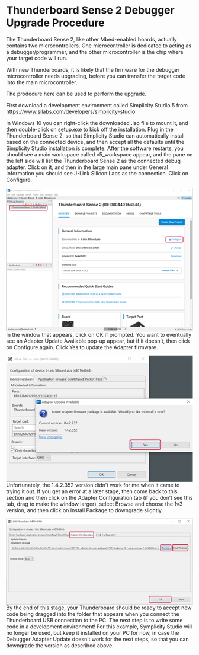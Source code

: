 # Thunderboard Sense 2 Debugger Upgrade Procedure
The Thunderboard Sense 2, like other Mbed-enabled boards, actually contains two microcontrollers. One microcontroller is dedicated to acting as a debugger/programmer, and the other microcontroller is the chip where your target code will run.

With new Thunderboards, it is likely that the firmware for the debugger microcontroller needs upgrading, before you can transfer the target code into the main microcontroller.

The prodecure here can be used to perform the upgrade. 

First download a development environment called Simplicity Studio 5 from https://www.silabs.com/developers/simplicity-studio

In Windows 10 you can right-click the downloaded .iso file to mount it, and then double-click on setup.exe to kick off the installation.
Plug in the Thunderboard Sense 2, so that Simplicity Studio can automatically install based on the connected device, and then accept all the defaults until the Simplicity Studio installation is complete. After the software restarts, you should see a main workspace called v5_workspace appear, and the pane on the left side will list the Thunderboard Sense 2 as the connected debug adapter. Click on it, and then in the large main pane under General Information you should see J-Link Silicon Labs as the connection. Click on Configure.

<img src="images/tbs2-upgrade10.png" width="640" style="float:left">

In the window that appears, click on OK if prompted. You want to eventually see an Adapter Update Available pop-up appear, but if it doesn’t, then click on Configure again. Click Yes to update the Adapter firmware.

<img src="images/tbs2-upgrade20.png" width="640" style="float:left">

Unfortunately, the 1.4.2.352 version didn’t work for me when it came to trying it out. If you get an error at a later stage, then come back to this section and then click on the Adapter Configuration tab (if you don’t see this tab, drag to make the window larger), select Browse and choose the 1v3 version, and then click on Install Package to downgrade slightly.

<img src="images/tbs2-upgrade30.png" width="640" style="float:left">

By the end of this stage, your Thunderboard should  be ready to accept new code being dragged into the folder that appears when you connect the Thunderboard USB connection to the PC. The next step is to write some code in a development environment! For this example, Symplicity Studio will no longer be used, but keep it installed on your PC for now, in case the Debugger Adapter Update doesn’t work for the next steps, so that you can downgrade the version as described above.

